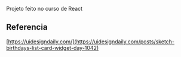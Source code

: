 Projeto feito no curso de React

## Referencia

[https://uidesigndaily.com/](https://uidesigndaily.com/posts/sketch-birthdays-list-card-widget-day-1042)
